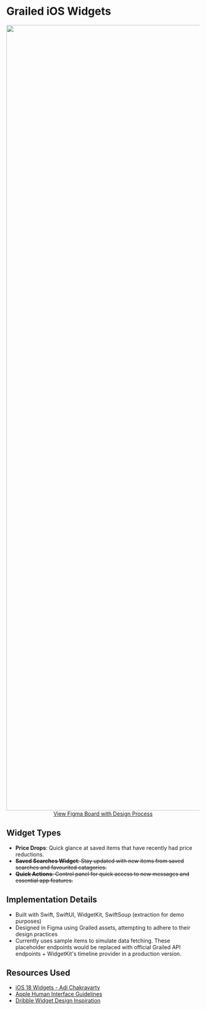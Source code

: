 # Grailed iOS Widgets

<p align="center">
  <img width="2048" alt="S+L Designs (Figma)" src="https://github.com/user-attachments/assets/39812f24-2fe5-4299-a67b-b8ae018c2754">
  <a href="https://www.figma.com/file/sNUX11YYAvEAS3Uos9VbIx/Grailed-iOS-Widgets?node-id=2-1445&type=design">View Figma Board with Design Process</a>
</p>

## Widget Types

- **Price Drops**: Quick glance at saved items that have recently had price reductions.
- ~~**Saved Searches Widget**: Stay updated with new items from saved searches and favourited catagories.~~
- ~~**Quick Actions**: Control panel for quick access to new messages and essential app features.~~

## Implementation Details
- Built with Swift, SwiftUI, WidgetKit, SwiftSoup (extraction for demo purposes)
- Designed in Figma using Grailed assets, attempting to adhere to their design practices
- Currently uses sample items to simulate data fetching. These placeholder endpoints would be replaced with official Grailed API endpoints + WidgetKit's timeline provider in a production version.

## Resources Used
- [iOS 18 Widgets - Adi Chakravarty](https://www.figma.com/community/file/1253436284170910973/ios-18-widgets)
- [Apple Human Interface Guidelines](https://developer.apple.com/design/human-interface-guidelines/widgets)
- [Dribble Widget Design Inspiration](https://dribbble.com/tags/ios-widget)
